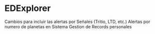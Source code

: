 # EDExplorer
Cambios para incluir las alertas por Señales (Tritio, LTD, etc.)
Alertas por numero de planetas en Sistema
Gestion de Records personales
